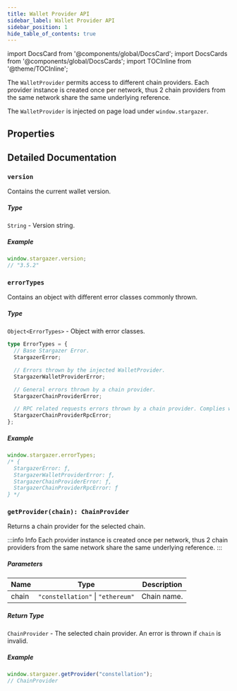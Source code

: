 ```yaml
---
title: Wallet Provider API
sidebar_label: Wallet Provider API
sidebar_position: 1
hide_table_of_contents: true
---
```


import DocsCard from '@components/global/DocsCard';
import DocsCards from '@components/global/DocsCards';
import TOCInline from '@theme/TOCInline';

<head>
  <meta
    name="description"
    content="The WalletProvider provides access to different chain providers. Each provider instance is created once per network, thus 2 chain providers from the same network share the same underlying reference."
  />
  <style>{`
    :root {
      --doc-item-container-width: 60rem;
    }
  `}</style>
</head>

<intro-end />

The `WalletProvider` permits access to different chain providers. Each provider instance is created once per network, thus 2 chain providers from the same network share the same underlying reference.

The `WalletProvider` is injected on page load under `window.stargazer`.

## Properties

<TOCInline toc={toc} minHeadingLevel={3} maxHeadingLevel={3} />

## Detailed Documentation

### `version`

Contains the current wallet version.

##### Type

`String` - Version string.

##### Example

```typescript title="TypeScript"
window.stargazer.version;
// "3.5.2"
```

### `errorTypes`

Contains an object with different error classes commonly thrown.

##### Type

`Object<ErrorTypes>` - Object with error classes.

```typescript title="ErrorTypes"
type ErrorTypes = {
  // Base Stargazer Error.
  StargazerError;

  // Errors thrown by the injected WalletProvider.
  StargazerWalletProviderError;

  // General errors thrown by a chain provider.
  StargazerChainProviderError;

  // RPC related requests errors thrown by a chain provider. Complies with EIP-1193.
  StargazerChainProviderRpcError;
};
```

##### Example

```typescript title="TypeScript"
window.stargazer.errorTypes;
/* {
  StargazerError: ƒ,
  StargazerWalletProviderError: ƒ, 
  StargazerChainProviderError: ƒ, 
  StargazerChainProviderRpcError: ƒ
} */
```

### `getProvider(chain): ChainProvider`

Returns a chain provider for the selected chain.

:::info Info
Each provider instance is created once per network, thus 2 chain providers from the same network share the same underlying reference.
:::

##### Parameters

| Name  | Type                              | Description |
| ----- | --------------------------------- | ----------- |
| chain | `"constellation"` \| `"ethereum"` | Chain name. |

##### Return Type

`ChainProvider` - The selected chain provider. An error is thrown if `chain` is invalid.

##### Example

```typescript title="TypeScript"
window.stargazer.getProvider("constellation");
// ChainProvider
```
